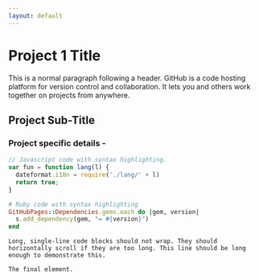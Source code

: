 ```yaml
---
layout: default
---
```







# Project 1 Title

This is a normal paragraph following a header. GitHub is a code hosting platform for version control and collaboration. It lets you and others work together on projects from anywhere.

## Project Sub-Title


### Project specific details - 


```js
// Javascript code with syntax highlighting.
var fun = function lang(l) {
  dateformat.i18n = require('./lang/' + l)
  return true;
}
```

```ruby
# Ruby code with syntax highlighting
GitHubPages::Dependencies.gems.each do |gem, version|
  s.add_dependency(gem, "= #{version}")
end
```


```
Long, single-line code blocks should not wrap. They should horizontally scroll if they are too long. This line should be long enough to demonstrate this.
```

```
The final element.
```
